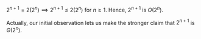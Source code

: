 $2^{n+1} = 2(2^n) \implies 2^{n+1} \leq 2(2^n)$ for $n \geq 1$. Hence, $2^{n+1}$ is $O(2^n)$.

Actually, our initial observation lets us make the stronger claim that $2^{n+1}$ is $\Theta(2^n)$.
